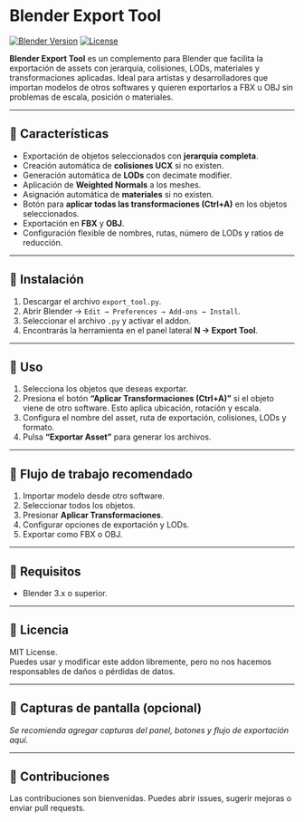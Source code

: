 # Blender Export Tool

[![Blender Version](https://img.shields.io/badge/Blender-3.x%2B-blue)](https://www.blender.org/)
[![License](https://img.shields.io/badge/License-MIT-green)](LICENSE)

**Blender Export Tool** es un complemento para Blender que facilita la exportación de assets con jerarquía, colisiones, LODs, materiales y transformaciones aplicadas. Ideal para artistas y desarrolladores que importan modelos de otros softwares y quieren exportarlos a FBX u OBJ sin problemas de escala, posición o materiales.

---

## 🔹 Características

- Exportación de objetos seleccionados con **jerarquía completa**.
- Creación automática de **colisiones UCX** si no existen.
- Generación automática de **LODs** con decimate modifier.
- Aplicación de **Weighted Normals** a los meshes.
- Asignación automática de **materiales** si no existen.
- Botón para **aplicar todas las transformaciones (Ctrl+A)** en los objetos seleccionados.
- Exportación en **FBX** y **OBJ**.
- Configuración flexible de nombres, rutas, número de LODs y ratios de reducción.

---

## 🔹 Instalación

1. Descargar el archivo `export_tool.py`.
2. Abrir Blender → `Edit → Preferences → Add-ons → Install`.
3. Seleccionar el archivo `.py` y activar el addon.
4. Encontrarás la herramienta en el panel lateral **N → Export Tool**.

---

## 🔹 Uso

1. Selecciona los objetos que deseas exportar.
2. Presiona el botón **“Aplicar Transformaciones (Ctrl+A)”** si el objeto viene de otro software. Esto aplica ubicación, rotación y escala.
3. Configura el nombre del asset, ruta de exportación, colisiones, LODs y formato.
4. Pulsa **“Exportar Asset”** para generar los archivos.

---

## 🔹 Flujo de trabajo recomendado

1. Importar modelo desde otro software.
2. Seleccionar todos los objetos.
3. Presionar **Aplicar Transformaciones**.
4. Configurar opciones de exportación y LODs.
5. Exportar como FBX o OBJ.

---

## 🔹 Requisitos

- Blender 3.x o superior.

---

## 🔹 Licencia

MIT License.  
Puedes usar y modificar este addon libremente, pero no nos hacemos responsables de daños o pérdidas de datos.

---

## 🔹 Capturas de pantalla (opcional)

_Se recomienda agregar capturas del panel, botones y flujo de exportación aquí._

---

## 🔹 Contribuciones

Las contribuciones son bienvenidas. Puedes abrir issues, sugerir mejoras o enviar pull requests.

